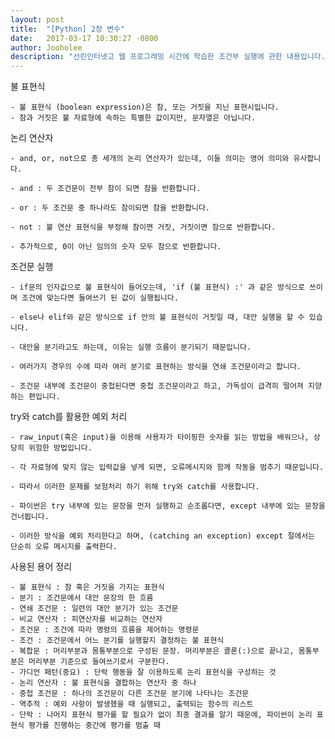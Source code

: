 ```yaml
---
layout: post
title:  "[Python] 2장 변수"
date:   2017-03-17 10:30:27 -0800
author: Jooholee
description: "선린인터넷고 웹 프로그래밍 시간에 학습한 조건부 실행에 관한 내용입니다."
---
```


불 표현식
	
	- 불 표현식 (boolean expression)은 참, 또는 거짓을 지닌 표현시입니다.
	- 참과 거짓은 불 자료형에 속하는 특별한 값이지만, 문자열은 아닙니다.

논리 연산자
	
	- and, or, not으로 총 세개의 논리 연산자가 있는데, 이들 의미는 영어 의미와 유사합니다.
	
	- and : 두 조건문이 전부 참이 되면 참을 반환합니다.
	
	- or : 두 조건문 중 하나라도 참이되면 참을 반환합니다.
	
	- not : 불 연산 표현식을 부정해 참이면 거짓, 거짓이면 참으로 반환합니다.
	
	- 추가적으로, 0이 아닌 임의의 숫자 모두 참으로 반환합니다.
	
조건문 실행

	- if문의 인자값으로 불 표현식이 들어오는데, 'if (불 표현식) :' 과 같은 방식으로 쓰이며 조건에 맞는다면 들여쓰기 된 값이 실행됩니다.
	
	- else나 elif와 같은 방식으로 if 안의 불 표현식이 거짓일 때, 대안 실행을 할 수 있습니다.
	
	- 대안을 분기라고도 하는데, 이유는 실행 흐름이 분기되기 때문입니다.
	
	- 여러가지 경우의 수에 따라 여러 분기로 표현하는 방식을 연쇄 조건문이라고 합니다.
	
	- 조건문 내부에 조건문이 중첩된다면 중첩 조건문이라고 하고, 가독성이 급격히 떨어져 지양하는 편입니다.
	
try와 catch를 활용한 예외 처리

	- raw_input(혹은 input)을 이용해 사용자가 타이핑한 숫자를 읽는 방법을 배워으나, 상당히 위험한 방법입니다.
	
	- 각 자료형에 맞지 않는 입력값을 넣게 되면, 오류메시지와 함께 작동을 멈추기 때문입니다.
	
	- 따라서 이러한 문제를 보험처리 하기 위해 try와 catch를 사용합니다.
	
	- 파이썬은 try 내부에 있는 문장을 먼저 실행하고 순조롭다면, except 내부에 있는 문장을 건너뜁니다.
	
	- 이러한 방식을 예외 처리한다고 하며, (catching an exception) except 절에서는 단순히 오류 메시지를 출력한다.
	
사용된 용어 정리

	- 불 표현식 : 참 혹은 거짓을 가지는 표현식
	- 분기 : 조건문에서 대안 문장의 한 흐름
	- 연쇄 조건문 : 일련의 대안 분기가 있는 조건문
	- 비교 연산자 : 피연산자를 비교하는 연산자
	- 조건문 : 조건에 따라 명령의 흐름을 제어하는 명령문
	- 조건 : 조건문에서 어느 분기를 실행할지 결정하는 불 표현식
	- 복합문 : 머리부분과 몸통부분으로 구성된 문장. 머리부분은 콜론(:)으로 끝나고, 몸통부분은 머리부분 기준으로 들여쓰기로서 구분한다.
	- 가디언 패턴(중요) : 단락 행동을 잘 이용하도록 논리 표현식을 구성하는 것
	- 논리 연산자 : 불 표현식을 결합하는 연산자 중 하나
	- 중첩 조건문 : 하나의 조건문이 다른 조건문 분기에 나타나는 조건문
	- 역추적 : 예외 사항이 발생했을 때 실행되고, 출력되는 함수의 리스트
	- 단락 : 나머지 표현식 평가를 할 필요가 없이 최종 결과를 알기 때문에, 파이썬이 논리 표현식 평가를 진행하는 중간에 평가를 멈출 때


[jekyll-docs]: http://joey914.github.io/home
[jekyll-gh]:   https://github.com/joey914/joey914
[jekyll-talk]: https://talk.joey914.com/
